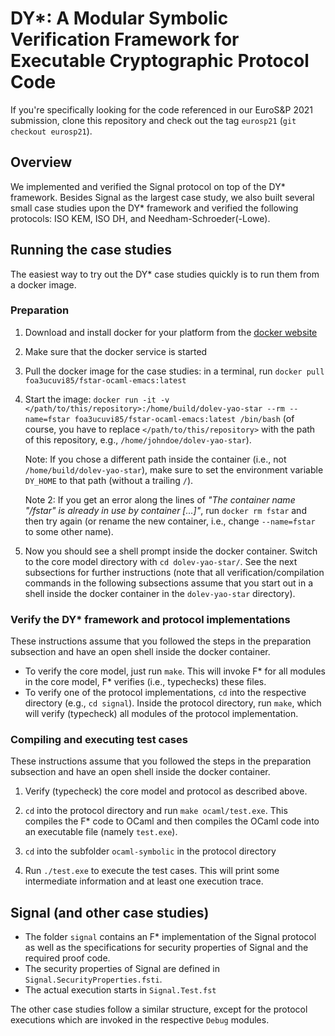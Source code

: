 # DY*: A Modular Symbolic Verification Framework for Executable Cryptographic Protocol Code

If you're specifically looking for the code referenced in our EuroS&P
2021 submission, clone this repository and check out the tag
`eurosp21` (`git checkout eurosp21`).

## Overview

We implemented and verified the Signal protocol on top of the DY\*
framework. Besides Signal as the largest case study, we also built
several small case studies upon the DY\* framework and verified the
following protocols: ISO KEM, ISO DH, and Needham-Schroeder(-Lowe).

## Running the case studies

The easiest way to try out the DY\* case studies quickly is to run
them from a docker image.

### Preparation

1. Download and install docker for your platform from the [docker
   website](https://www.docker.com/)

2. Make sure that the docker service is started

3. Pull the docker image for the case studies: in a terminal, run
   `docker pull foa3ucuvi85/fstar-ocaml-emacs:latest`

4. Start the image: `docker run -it -v </path/to/this/repository>:/home/build/dolev-yao-star --rm --name=fstar foa3ucuvi85/fstar-ocaml-emacs:latest /bin/bash`
   (of course, you have to replace `</path/to/this/repository>` with the
   path of this repository, e.g., `/home/johndoe/dolev-yao-star`).

   Note: If you chose a different path inside the container (i.e., not
   `/home/build/dolev-yao-star`), make sure to set the environment variable
   `DY_HOME` to that path (without a trailing `/`).

   Note 2: If you get an error along the lines of _"The container name
   "/fstar" is already in use by container [...]"_, run `docker rm
   fstar` and then try again (or rename the new container, i.e.,
   change `--name=fstar` to some other name).

5. Now you should see a shell prompt inside the docker
   container. Switch to the core model directory with `cd dolev-yao-star/`.
   See the next subsections for further instructions (note that all
   verification/compilation commands in the following subsections
   assume that you start out in a shell inside the docker container in
   the `dolev-yao-star` directory).


### Verify the DY* framework and protocol implementations

These instructions assume that you followed the steps in the
preparation subsection and have an open shell inside the docker
container.

 - To verify the core model, just run `make`. This will invoke F\* for
   all modules in the core model, F\* verifies (i.e., typechecks)
   these files.
 - To verify one of the protocol implementations, `cd` into the
   respective directory (e.g., `cd signal`).  Inside the protocol
   directory, run `make`, which will verify (typecheck) all modules of
   the protocol implementation.


### Compiling and executing test cases

These instructions assume that you followed the steps in the
preparation subsection and have an open shell inside the docker
container.

1. Verify (typecheck) the core model and protocol as described above.

2. `cd` into the protocol directory and run `make
   ocaml/test.exe`. This compiles the F\* code to OCaml and then
   compiles the OCaml code into an executable file (namely `test.exe`).

3. `cd` into the subfolder `ocaml-symbolic` in the protocol directory

4. Run `./test.exe` to execute the test cases. This will print some
   intermediate information and at least one execution trace.


## Signal (and other case studies)

* The folder `signal` contains an F* implementation of the Signal
  protocol as well as the specifications for security properties of
  Signal and the required proof code.
* The security properties of Signal are defined in
  `Signal.SecurityProperties.fsti`.
* The actual execution starts in `Signal.Test.fst`

The other case studies follow a similar structure, except for the
protocol executions which are invoked in the respective `Debug`
modules.
